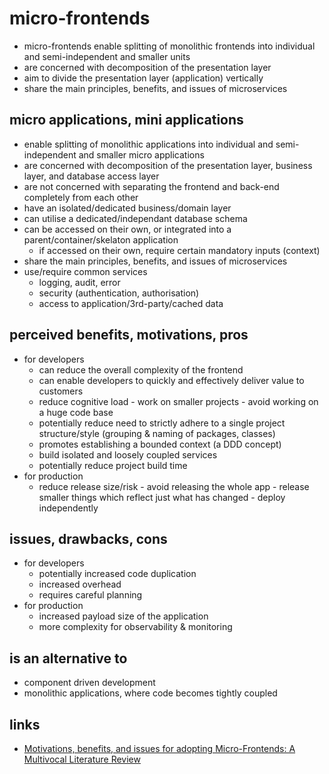 # micro-frontends

* micro-frontends enable splitting of monolithic frontends into individual and semi-independent and smaller units
* are concerned with decomposition of the presentation layer
* aim to divide the presentation layer (application) vertically
* share the main principles, benefits, and issues of microservices


## micro applications, mini applications
* enable splitting of monolithic applications into individual and semi-independent and smaller micro applications
* are concerned with decomposition of the presentation layer, business layer, and database access layer
* are not concerned with separating the frontend and back-end completely from each other
* have an isolated/dedicated business/domain layer
* can utilise a dedicated/independant database schema
* can be accessed on their own, or integrated into a parent/container/skelaton application
  * if accessed on their own, require certain mandatory inputs (context)
* share the main principles, benefits, and issues of microservices
* use/require common services
  * logging, audit, error
  * security (authentication, authorisation)
  * access to application/3rd-party/cached data


## perceived benefits, motivations, pros
* for developers
  * can reduce the overall complexity of the frontend
  * can enable developers to quickly and effectively deliver value to customers
  * reduce cognitive load - work on smaller projects - avoid working on a huge code base
  * potentially reduce need to strictly adhere to a single project structure/style (grouping & naming of packages, classes)
  * promotes establishing a bounded context (a DDD concept)
  * build isolated and loosely coupled services
  * potentially reduce project build time
* for production
  * reduce release size/risk - avoid releasing the whole app - release smaller things which reflect just what has changed - deploy independently


## issues, drawbacks, cons
* for developers
  * potentially increased code duplication
  * increased overhead
  * requires careful planning
* for production
  * increased payload size of the application
  * more complexity for observability & monitoring


## is an alternative to
* component driven development
* monolithic applications, where code becomes tightly coupled


## links
* [Motivations, benefits, and issues for adopting Micro-Frontends: A Multivocal Literature Review](https://www.sciencedirect.com/science/article/pii/S0950584921000549)

